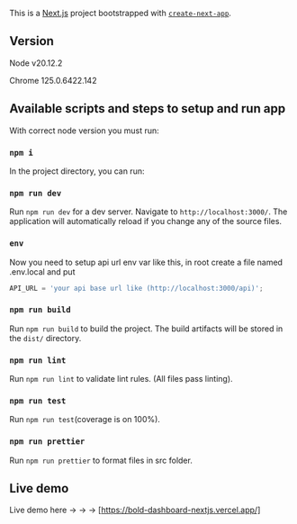 This is a [Next.js](https://nextjs.org/) project bootstrapped with [`create-next-app`](https://github.com/vercel/next.js/tree/canary/packages/create-next-app).

## Version

Node v20.12.2

Chrome 125.0.6422.142

## Available scripts and steps to setup and run app

With correct node version you must run:

### `npm i`

In the project directory, you can run:

### `npm run dev`

Run `npm run dev` for a dev server. Navigate to `http://localhost:3000/`. The application will automatically reload if you change any of the source files.

### `env`

Now you need to setup api url env var like this, in root create a file named .env.local and put

```js
API_URL = 'your api base url like (http://localhost:3000/api)';
```

### `npm run build`

Run `npm run build` to build the project. The build artifacts will be stored in the `dist/` directory.

### `npm run lint`

Run `npm run lint` to validate lint rules. (All files pass linting).

### `npm run test`

Run `npm run test`(coverage is on 100%).

### `npm run prettier`

Run `npm run prettier` to format files in src folder.

## Live demo

Live demo here -> -> -> [https://bold-dashboard-nextjs.vercel.app/]
